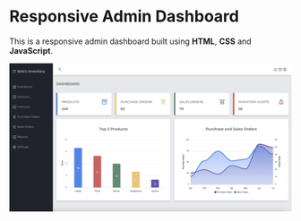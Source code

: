 # Responsive Admin Dashboard

This is a responsive admin dashboard built using **HTML**, **CSS** and **JavaScript**.

![plot](https://github.com/BobsProgrammingAcademy/Responsive-Admin-Dashboard/blob/master/images/large.png?raw=true)
